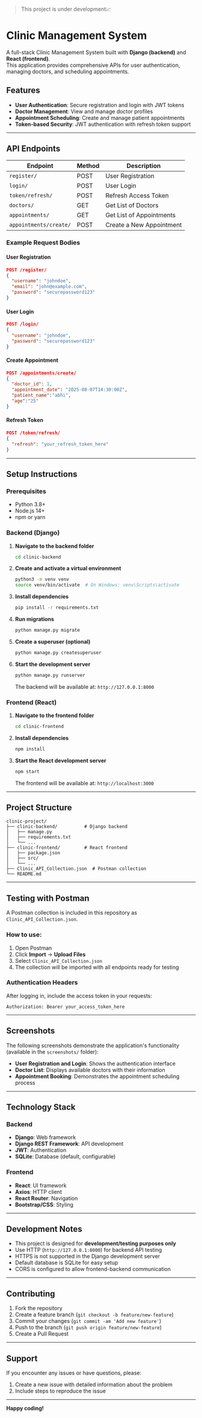 > This project is under development📈

# Clinic Management System

A full-stack Clinic Management System built with **Django (backend)** and **React (frontend)**.  
This application provides comprehensive APIs for user authentication, managing doctors, and scheduling appointments.

## Features

- **User Authentication**: Secure registration and login with JWT tokens
- **Doctor Management**: View and manage doctor profiles
- **Appointment Scheduling**: Create and manage patient appointments
- **Token-based Security**: JWT authentication with refresh token support

---

## API Endpoints

| Endpoint | Method | Description |
|----------|--------|-------------|
| `register/` | POST | User Registration |
| `login/` | POST | User Login |
| `token/refresh/` | POST | Refresh Access Token |
| `doctors/` | GET | Get List of Doctors |
| `appointments/` | GET | Get List of Appointments |
| `appointments/create/` | POST | Create a New Appointment |

### Example Request Bodies

#### User Registration
```json
POST /register/
{
  "username": "johndoe",
  "email": "john@example.com",
  "password": "securepassword123"
}
```

#### User Login
```json
POST /login/
{
  "username": "johndoe",
  "password": "securepassword123"
}
```

#### Create Appointment
```json
POST /appointments/create/
{
  "doctor_id": 1,
  "appointment_date": "2025-08-07T14:30:00Z",
  "patient_name":"abhi",
  "age":"25"
}
```

#### Refresh Token
```json
POST /token/refresh/
{
  "refresh": "your_refresh_token_here"
}
```

---

## Setup Instructions

### Prerequisites
- Python 3.8+
- Node.js 14+
- npm or yarn

### Backend (Django)

1. **Navigate to the backend folder**
   ```bash
   cd clinic-backend
   ```

2. **Create and activate a virtual environment**
   ```bash
   python3 -m venv venv
   source venv/bin/activate  # On Windows: venv\Scripts\activate
   ```

3. **Install dependencies**
   ```bash
   pip install -r requirements.txt
   ```

4. **Run migrations**
   ```bash
   python manage.py migrate
   ```

5. **Create a superuser (optional)**
   ```bash
   python manage.py createsuperuser
   ```

6. **Start the development server**
   ```bash
   python manage.py runserver
   ```
   
   The backend will be available at: `http://127.0.0.1:8000`

### Frontend (React)

1. **Navigate to the frontend folder**
   ```bash
   cd clinic-frontend
   ```

2. **Install dependencies**
   ```bash
   npm install
   ```

3. **Start the React development server**
   ```bash
   npm start
   ```
   
   The frontend will be available at: `http://localhost:3000`

---

## Project Structure

```
clinic-project/
├── clinic-backend/          # Django backend
│   ├── manage.py
│   ├── requirements.txt
│   └── ...
├── clinic-frontend/         # React frontend
│   ├── package.json
│   ├── src/
│   └── ...
├── Clinic_API_Collection.json  # Postman collection
└── README.md
```

---

## Testing with Postman

A Postman collection is included in this repository as `Clinic_API_Collection.json`.

### How to use:
1. Open Postman
2. Click **Import** → **Upload Files**
3. Select `Clinic_API_Collection.json`
4. The collection will be imported with all endpoints ready for testing

### Authentication Headers
After logging in, include the access token in your requests:
```
Authorization: Bearer your_access_token_here
```

---

## Screenshots

The following screenshots demonstrate the application's functionality (available in the `screenshots/` folder):

- **User Registration and Login**: Shows the authentication interface
- **Doctor List**: Displays available doctors with their information
- **Appointment Booking**: Demonstrates the appointment scheduling process

---

## Technology Stack

### Backend
- **Django**: Web framework
- **Django REST Framework**: API development
- **JWT**: Authentication
- **SQLite**: Database (default, configurable)

### Frontend
- **React**: UI framework
- **Axios**: HTTP client
- **React Router**: Navigation
- **Bootstrap/CSS**: Styling

---

## Development Notes

- This project is designed for **development/testing purposes only**
- Use HTTP (`http://127.0.0.1:8000`) for backend API testing
- HTTPS is not supported in the Django development server
- Default database is SQLite for easy setup
- CORS is configured to allow frontend-backend communication

---

## Contributing

1. Fork the repository
2. Create a feature branch (`git checkout -b feature/new-feature`)
3. Commit your changes (`git commit -am 'Add new feature'`)
4. Push to the branch (`git push origin feature/new-feature`)
5. Create a Pull Request

---

## Support

If you encounter any issues or have questions, please:
1. Create a new issue with detailed information about the problem
2. Include steps to reproduce the issue

---

**Happy coding!**
